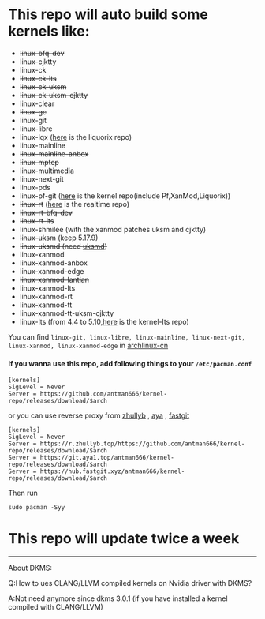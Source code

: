 # This repo will auto build some kernels like:

- ~~linux-bfq-dev~~
- linux-cjktty
- linux-ck
- ~~linux-ck-lts~~
- ~~linux-ck-uksm~~
- ~~linux-ck-uksm-cjktty~~
- linux-clear
- ~~linux-gc~~
- linux-git
- linux-libre
- linux-lqx ([here](https://wiki.archlinux.org/title/Unofficial_user_repositories#liquorix) is the liquorix repo)
- linux-mainline
- ~~linux-mainline-anbox~~
- ~~linux-mptcp~~
- linux-multimedia
- linux-next-git
- linux-pds
- linux-pf-git ([here](https://wiki.archlinux.org/title/Unofficial_user_repositories#kernel) is the kernel repo(include Pf,XanMod,Liquorix))
- ~~linux-rt~~ ([here](https://wiki.archlinux.org/title/Unofficial_user_repositories#realtime) is the realtime repo)
- ~~linux-rt-bfq-dev~~
- ~~linux-rt-lts~~
- linux-shmilee (with the xanmod patches uksm and cjktty)
- ~~linux-uksm~~ (keep 5.17.9)
- ~~linux-uksmd (need [uksmd](https://aur.archlinux.org/packages/uksmd))~~
- linux-xanmod
- linux-xanmod-anbox
- linux-xanmod-edge
- ~~linux-xanmod-lantian~~
- linux-xanmod-lts
- linux-xanmod-rt
- linux-xanmod-tt
- linux-xanmod-tt-uksm-cjktty
- linux-lts (from 4.4 to 5.10,[here](https://wiki.archlinux.org/title/Unofficial_user_repositories#kernel-lts) is the kernel-lts repo)

You can find ```linux-git, linux-libre, linux-mainline, linux-next-git, linux-xanmod, linux-xanmod-edge``` in [archlinux-cn](https://repo.archlinuxcn.org/)

#### If you wanna use this repo, add following things to your `/etc/pacman.conf`

```
[kernels]
SigLevel = Never
Server = https://github.com/antman666/kernel-repo/releases/download/$arch
```

or you can use reverse proxy from [zhullyb](https://zhullyb.top) , [aya](https://github.com/Brx86) , [fastgit](https://fastgit.org)

```
[kernels]
SigLevel = Never
Server = https://r.zhullyb.top/https://github.com/antman666/kernel-repo/releases/download/$arch
Server = https://git.aya1.top/antman666/kernel-repo/releases/download/$arch
Server = https://hub.fastgit.xyz/antman666/kernel-repo/releases/download/$arch
```

Then run

```
sudo pacman -Syy
```

# This repo will update twice a week

---

About DKMS:

Q:How to ues CLANG/LLVM compiled kernels on Nvidia driver with DKMS?

A:Not need anymore since dkms 3.0.1 (if you have installed a kernel compiled with CLANG/LLVM)

